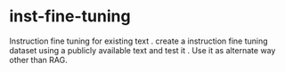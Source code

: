 # inst-fine-tuning
Instruction fine tuning for existing text .  create a instruction fine tuning dataset using a publicly available text and test it . Use it as alternate way other than RAG. 
